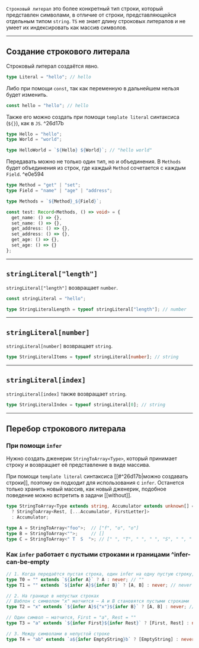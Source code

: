 
`Строковый литерал` это более конкретный тип строки, который представлен символами, в отличие от строки, представляющейся отдельным типом `string`. `TS` не знает длину строковых литералов и не умеет их индексировать как массив символов.

---
## Создание строкового литерала

Строковый литерал создаётся явно.

```ts
type Literal = "hello"; // hello
```

Либо при помощи `const`, так как переменную в дальнейшем нельзя будет изменить.

```ts
const hello = "hello"; // hello
```

Также его можно создать при помощи `template literal` синтаксиса (`${}`), как в `JS`. ^26d17b

```ts
type Hello = "hello";
type World = "world";

type HelloWorld = `${Hello} ${World}`; // "hello world"
```

Передавать можно не только один тип, но и объединения. В `Methods` будет объединения из строк, где каждый `Method` сочетается с каждым `Field`. ^e0e594

```ts
type Method = "get" | "set";
type Field = "name" | "age" | "address";

type Methods = `${Method}_${Field}`;

const test: Record<Methods, () => void> = {
  get_name: () => {},
  set_name: () => {},
  get_address: () => {},
  set_address: () => {},
  get_age: () => {},
  set_age: () => {}
};
```

---
## `stringLiteral["length"]`

`stringLiteral["length"]` возвращает `number`.

```ts
const stringLiteral = "hello";

type StringLiteralLength = typeof stringLiteral["length"]; // number
```

---
## `stringLiteral[number]`

`stringLiteral[number]` возвращает `string`.

```ts
type StringLiteralItems = typeof stringLiteral[number]; // string
```

---
## `stringLiteral[index]`

`stringLiteral[index]` также возвращает `string`.

```ts
type StringLiteralIndex = typeof stringLiteral[0]; // string
```

---
## Перебор строкового литерала
### При помощи `infer`

Нужно создать дженерик `StringToArray<Type>`, который принимает строку и возвращает её представление в виде массива.

При помощи `template literal` синтаксиса [[#^26d17b|можно создавать строки]], поэтому он подходит для использования с `infer`. Останется только хранить новый массив, как новый дженерик, подобное поведение можно встретить в задачи [[without]].

```ts
type StringToArray<Type extends string, Accumulator extends unknown[] = []> = Type extends `${infer FirstLetter}${infer Rest}`
  ? StringToArray<Rest, [...Accumulator, FirstLetter]>
  : Accumulator;

type A = StringToArray<"foo">;  // ["f", "o", "o"]
type B = StringToArray<"">;     // []
type C = StringToArray<" T  S  ">; // [" ", "T", " ", " ", "S", " ", " "]
```

### Как `infer` работает с пустыми строками и границами ^infer-can-be-empty

```ts
// 1. Когда передаётся пустая строка, один infer на одну пустую строку, так как делить пустоту на что-то нельзя
type T0 = "" extends `${infer A}` ? A : never; // ""
type T1 = "" extends `${infer A}${infer B}` ? [A, B] : never; // never

// 2. На границе в непустых строках
// Шаблон с символом "x" матчится — A и B становятся пустыми строками
type T2 = "x" extends `${infer A}${"x"}${infer B}` ? [A, B] : never; // ["", ""]

// Один символ — матчится, First = "a", Rest = ""
type T3 = "a" extends `${infer First}${infer Rest}` ? [First, Rest] : never; // ["a", ""]

// 3. Между символами в непустой строке
type T4 = "ab" extends `a${infer EmptyString}b` ? [EmptyString] : never; // ""
```